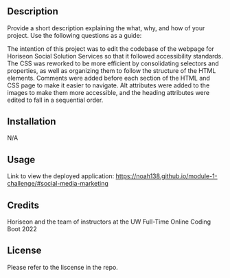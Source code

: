 
# <Mini Project One>

## Description

Provide a short description explaining the what, why, and how of your project. Use the following questions as a guide:

The intention of this project was to edit the codebase of the webpage for Horiseon Social Solution Services so that it followed accessibility standards. The CSS was reworked to be more efficient by consolidating selectors and properties, as well as organizing them to follow the structure of the HTML elements. Comments were added before each section of the HTML and CSS page to make it easier to navigate. Alt attributes were added to the images to make them more accessible, and the heading attributes were edited to fall in a sequential order.

## Installation

N/A

## Usage

Link to view the deployed application: https://noah138.github.io/module-1-challenge/#social-media-marketing

## Credits

Horiseon and the team of instructors at the UW Full-Time Online Coding Boot 2022

## License

Please refer to the liscense in the repo.